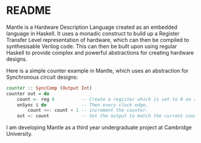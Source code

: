 README
======

Mantle is a Hardware Description Language created as an embedded language in Haskell. It uses a monadic construct to build up a Register Transfer Level representation of hardware, which can then be compiled to synthesisable Verilog code. This can then be built upon using regular Haskell to provide complex and powerful abstractions for creating hardware designs.

Here is a simple counter example in Mantle, which uses an abstraction for Synchronous circuit designs:
```Haskell
counter :: SyncComp (Output Int)
counter out = do
    count <- reg 0          -- Create a register which is set to 0 on reset.
    onSync $ do             -- Then every clock edge,
        count <=: count + 1 -- increment the counter.
    out =: count            -- Set the output to match the current count.
```

I am developing Mantle as a third year undergraduate project at Cambridge University.